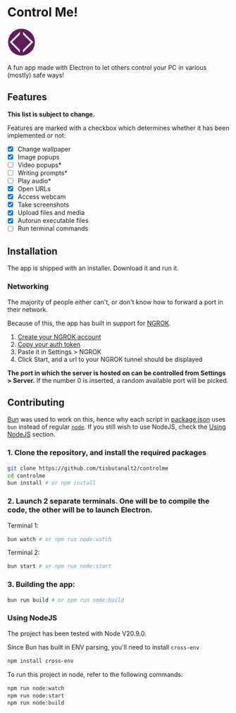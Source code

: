 # Control Me!
<img src="./assets/icon.png" width="64" height="64">

A fun app made with Electron to let others control your PC in various (mostly) safe ways!

## Features
**This list is subject to change.**

Features are marked with a checkbox which determines whether it has been implemented or not:

- [x] Change wallpaper
- [x] Image popups
- [ ] Video popups*
- [ ] Writing prompts*
- [ ] Play audio*
- [x] Open URLs
- [x] Access webcam
- [x] Take screenshots
- [x] Upload files and media
- [x] Autorun executable files
- [ ] Run terminal commands 

## Installation
The app is shipped with an installer. Download it and run it.

### Networking
The majority of people either can't, or don't know how to forward a port in their network.

Because of this, the app has built in support for [NGROK](https://ngrok.com).

1. [Create your NGROK account](https://dashboard.ngrok.com/signup)
2. [Copy your auth token](https://dashboard.ngrok.com/get-started/your-authtoken)
3. Paste it in Settings > NGROK
4. Click Start, and a url to your NGROK tunnel should be displayed

**The port in which the server is hosted on can be controlled from Settings > Server.** If the number 0 is inserted, a random available port will be picked.

## Contributing
[Bun](https://bun.sh) was used to work on this, hence why each script in [package.json](./package.json) uses `bun` instead of regular [`node`](https://nodejs.org).
If you still wish to use NodeJS, check the [Using NodeJS](#using-nodejs) section.

### 1. Clone the repository, and install the required packages
```sh
git clone https://github.com/tisbutanalt2/controlme
cd controlme
bun install # or npm install
```

### 2. Launch 2 separate terminals. One will be to compile the code, the other will be to launch Electron.
Terminal 1:
```sh
bun watch # or npm run node:watch
```

Terminal 2:
```sh
bun start # or npm run node:start
```

### 3. Building the app:
```sh
bun run build # or npm run node:build
```

### Using NodeJS
The project has been tested with Node V20.9.0.

Since Bun has built in ENV parsing, you'll need to install `cross-env`
```sh
npm install cross-env
```

To run this project in node, refer to the following commands:
```sh
npm run node:watch
npm run node:start
npm run node:build
```